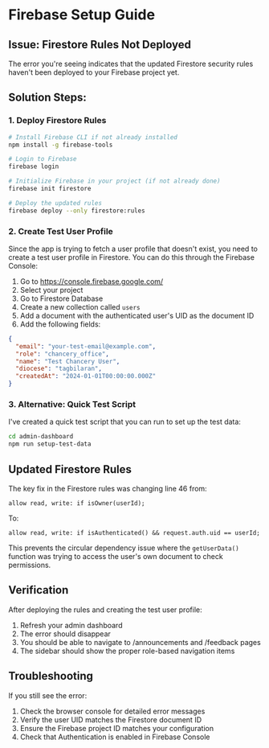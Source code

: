 # Firebase Setup Guide

## Issue: Firestore Rules Not Deployed

The error you're seeing indicates that the updated Firestore security rules haven't been deployed to your Firebase project yet.

## Solution Steps:

### 1. Deploy Firestore Rules

```bash
# Install Firebase CLI if not already installed
npm install -g firebase-tools

# Login to Firebase
firebase login

# Initialize Firebase in your project (if not already done)
firebase init firestore

# Deploy the updated rules
firebase deploy --only firestore:rules
```

### 2. Create Test User Profile

Since the app is trying to fetch a user profile that doesn't exist, you need to create a test user profile in Firestore. You can do this through the Firebase Console:

1. Go to https://console.firebase.google.com/
2. Select your project
3. Go to Firestore Database
4. Create a new collection called `users`
5. Add a document with the authenticated user's UID as the document ID
6. Add the following fields:

```json
{
  "email": "your-test-email@example.com",
  "role": "chancery_office",
  "name": "Test Chancery User",
  "diocese": "tagbilaran",
  "createdAt": "2024-01-01T00:00:00.000Z"
}
```

### 3. Alternative: Quick Test Script

I've created a quick test script that you can run to set up the test data:

```bash
cd admin-dashboard
npm run setup-test-data
```

## Updated Firestore Rules

The key fix in the Firestore rules was changing line 46 from:
```
allow read, write: if isOwner(userId);
```

To:
```
allow read, write: if isAuthenticated() && request.auth.uid == userId;
```

This prevents the circular dependency issue where the `getUserData()` function was trying to access the user's own document to check permissions.

## Verification

After deploying the rules and creating the test user profile:

1. Refresh your admin dashboard
2. The error should disappear
3. You should be able to navigate to /announcements and /feedback pages
4. The sidebar should show the proper role-based navigation items

## Troubleshooting

If you still see the error:

1. Check the browser console for detailed error messages
2. Verify the user UID matches the Firestore document ID
3. Ensure the Firebase project ID matches your configuration
4. Check that Authentication is enabled in Firebase Console
